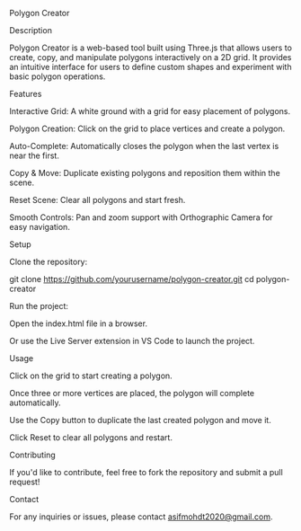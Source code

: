 Polygon Creator

Description

Polygon Creator is a web-based tool built using Three.js that allows users to create, copy, and manipulate polygons interactively on a 2D grid. It provides an intuitive interface for users to define custom shapes and experiment with basic polygon operations.

Features

Interactive Grid: A white ground with a grid for easy placement of polygons.

Polygon Creation: Click on the grid to place vertices and create a polygon.

Auto-Complete: Automatically closes the polygon when the last vertex is near the first.

Copy & Move: Duplicate existing polygons and reposition them within the scene.

Reset Scene: Clear all polygons and start fresh.

Smooth Controls: Pan and zoom support with Orthographic Camera for easy navigation.

Setup

Clone the repository:

git clone https://github.com/yourusername/polygon-creator.git
cd polygon-creator

Run the project:

Open the index.html file in a browser.

Or use the Live Server extension in VS Code to launch the project.

Usage

Click on the grid to start creating a polygon.

Once three or more vertices are placed, the polygon will complete automatically.

Use the Copy button to duplicate the last created polygon and move it.

Click Reset to clear all polygons and restart.

Contributing

If you'd like to contribute, feel free to fork the repository and submit a pull request!

Contact

For any inquiries or issues, please contact asifmohdt2020@gmail.com.
